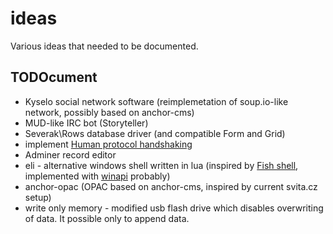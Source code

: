# ideas
Various ideas that needed to be documented.

## TODOcument

- Kyselo social network software (reimplemetation of soup.io-like network, possibly based on anchor-cms)
- MUD-like IRC bot (Storyteller)
- Severak\Rows database driver (and compatible Form and Grid)
- implement [Human protocol handshaking](https://medium.com/message/human-protocol-handshaking-84340025e01d)
- Adminer record editor
- eli - alternative windows shell written in lua (inspired by [Fish shell](http://fishshell.com/), implemented with [winapi](https://github.com/stevedonovan/winapi) probably)
- anchor-opac (OPAC based on anchor-cms, inspired by current svita.cz setup)
- write only memory - modified usb flash drive which disables overwriting of data. It possible only to append data.
